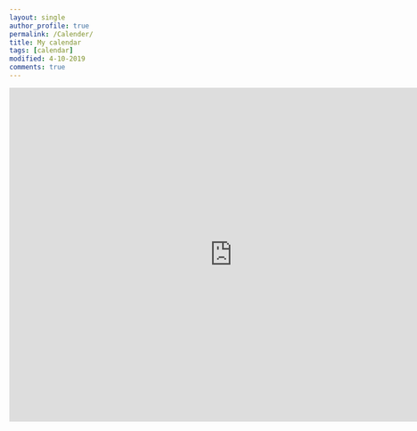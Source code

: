 ```yaml
---
layout: single
author_profile: true
permalink: /Calender/
title: My calendar
tags: [calendar]
modified: 4-10-2019
comments: true
---
```


<iframe src="https://calendar.google.com/calendar/embed?src=setayesh.baghaee%40gmail.com&ctz=Asia%2FTehran" style="border: 0" width="800" height="600" frameborder="0" scrolling="no"></iframe>
